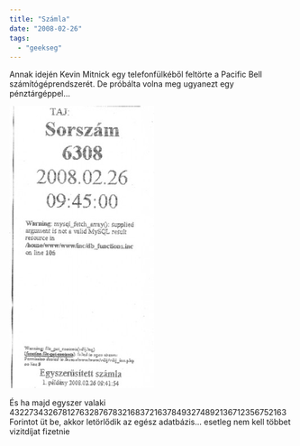 ```yaml
---
title: "Számla"
date: "2008-02-26"
tags: 
  - "geekseg"
---
```


Annak idején Kevin Mitnick egy telefonfülkéből feltörte a Pacific Bell számítógéprendszerét. De próbálta volna meg ugyanezt egy pénztárgéppel...

![szamla_t](images/szamla_t-257x500.jpg)

És ha majd egyszer valaki 432273432678127632876783216837216378493274892136712356752163 Forintot üt be, akkor letörlődik az egész adatbázis... esetleg nem kell többet vizitdíjat fizetnie
